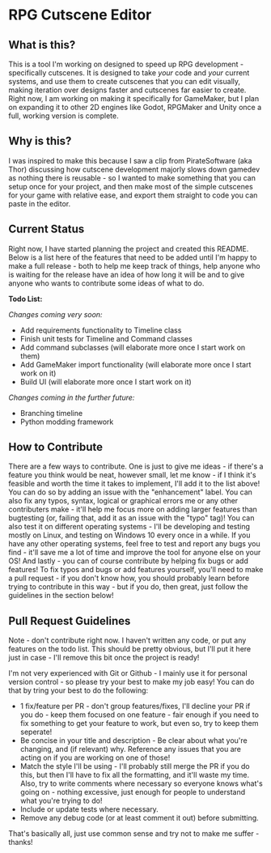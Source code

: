 # RPG Cutscene Editor

## What is this?

This is a tool I'm working on designed to speed up RPG development - specifically cutscenes. It is designed to take *your* code and *your* current systems, and use them to create cutscenes that you can edit visually, making iteration over designs faster and cutscenes far easier to create. Right now, I am working on making it specifically for GameMaker, but I plan on expanding it to other 2D engines like Godot, RPGMaker and Unity once a full, working version is complete.

## Why is this?

I was inspired to make this because I saw a clip from PirateSoftware (aka Thor) discussing how cutscene development majorly slows down gamedev as nothing there is reusable - so I wanted to make something that you can setup once for your project, and then make most of the simple cutscenes for your game with relative ease, and export them straight to code you can paste in the editor.

## Current Status

Right now, I have started planning the project and created this README. Below is a list here of the features that need to be added until I'm happy to make a full release - both to help me keep track of things, help anyone who is waiting for the release have an idea of how long it will be and to give anyone who wants to contribute some ideas of what to do.

**Todo List:**

*Changes coming very soon:*

- Add requirements functionality to Timeline class
- Finish unit tests for Timeline and Command classes
- Add command subclasses (will elaborate more once I start work on them)
- Add GameMaker import functionality (will elaborate more once I start work on it)
- Build UI (will elaborate more once I start work on it)

*Changes coming in the further future:*

- Branching timeline
- Python modding framework

## How to Contribute

There are a few ways to contribute. One is just to give me ideas - if there's a feature you think would be neat, however small, let me know - if I think it's feasible and worth the time it takes to implement, I'll add it to the list above! You can do so by adding an issue with the "enhancement" label. You can also fix any typos, syntax, logical or graphical errors me or any other contributers make - it'll help me focus more on adding larger features than bugtesting (or, failing that, add it as an issue with the "typo" tag)! You can also test it on different operating systems - I'll be developing and testing mostly on Linux, and testing on Windows 10 every once in a while. If you have any other operating systems, feel free to test and report any bugs you find - it'll save me a lot of time and improve the tool for anyone else on your OS! And lastly - you can of course contribute by helping fix bugs or add features! To fix typos and bugs or add features yourself, you'll need to make a pull request - if you don't know how, you should probably learn before trying to contribute in this way - but if you do, then great, just follow the guidelines in the section below!

## Pull Request Guidelines

Note - don't contribute right now. I haven't written any code, or put any features on the todo list. This should be pretty obvious, but I'll put it here just in case - I'll remove this bit once the project is ready!

I'm not very experienced with Git or Github - I mainly use it for personal version control - so please try your best to make my job easy! You can do that by tring your best to do the following:
- 1 fix/feature per PR - don't group features/fixes, I'll decline your PR if you do - keep them focused on one feature - fair enough if you need to fix something to get your feature to work, but even so, try to keep them seperate!
- Be concise in your title and description - Be clear about what you're changing, and (if relevant) why. Reference any issues that you are acting on if you are working on one of those!
- Match the style I'll be using - I'll probably still merge the PR if you do this, but then I'll have to fix all the formatting, and it'll waste my time. Also, try to write comments where necessary so everyone knows what's going on - nothing excessive, just enough for people to understand what you're trying to do!
- Include or update tests where necessary.
- Remove any debug code (or at least comment it out) before submitting.

That's basically all, just use common sense and try not to make me suffer - thanks!